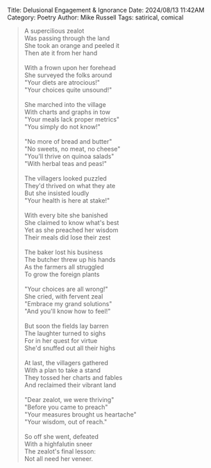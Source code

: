 Title: Delusional Engagement & Ignorance
Date: 2024/08/13 11:42AM
Category: Poetry
Author: Mike Russell
Tags: satirical, comical

> A supercilious zealot<br>
> Was passing through the land<br>
> She took an orange and peeled it<br>
> Then ate it from her hand<br>
> <br>
> With a frown upon her forehead<br>
> She surveyed the folks around<br>
> "Your diets are atrocious!"<br>
> "Your choices quite unsound!" <br>
> <br>
> She marched into the village<br>
> With charts and graphs in tow<br>
> "Your meals lack proper metrics"<br>
> "You simply do not know!"<br>
> <br>
> "No more of bread and butter"<br>
> "No sweets, no meat, no cheese"<br>
> "You'll thrive on quinoa salads"<br>
> "With herbal teas and peas!"<br>
> <br>
> The villagers looked puzzled<br>
> They'd thrived on what they ate<br>
> But she insisted loudly<br>
> "Your health is here at stake!"<br>
> <br>
> With every bite she banished<br>
> She claimed to know what's best<br>
> Yet as she preached her wisdom<br>
> Their meals did lose their zest<br>
> <br>
> The baker lost his business<br>
> The butcher threw up his hands<br>
> As the farmers all struggled<br>
> To grow the foreign plants<br>
> <br>
> "Your choices are all wrong!"<br>
> She cried, with fervent zeal<br>
> "Embrace my grand solutions"<br>
> "And you'll know how to feel!"<br>
> <br>
> But soon the fields lay barren<br>
> The laughter turned to sighs<br>
> For in her quest for virtue<br>
> She'd snuffed out all their highs<br>
> <br>
> At last, the villagers gathered<br>
> With a plan to take a stand<br>
> They tossed her charts and fables<br>
> And reclaimed their vibrant land<br>
> <br>
> "Dear zealot, we were thriving"<br>
> "Before you came to preach"<br>
> "Your measures brought us heartache"<br>
> "Your wisdom, out of reach."<br>
> <br>
> So off she went, defeated<br>
> With a highfalutin sneer<br>
> The zealot's final lesson:<br>
> Not all need her veneer.<br>